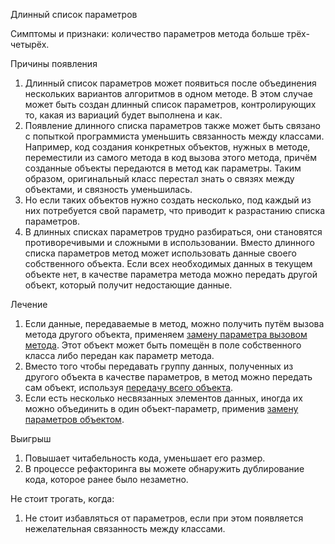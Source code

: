 Длинный список параметров

Симптомы и признаки: количество параметров метода больше трёх-четырёх.

Причины появления

1. Длинный список параметров может появиться после объединения нескольких вариантов алгоритмов в одном методе. В этом случае может быть создан длинный список параметров, контролирующих то, какая из вариаций будет выполнена и как.
2. Появление длинного списка параметров также может быть связано с попыткой программиста уменьшить связанность между классами. Например, код создания конкретных объектов, нужных в методе, переместили из самого метода в код вызова этого метода, причём созданные объекты передаются в метод как параметры. Таким образом, оригинальный класс перестал знать о связях между объектами, и связность уменьшилась.
3. Но если таких объектов нужно создать несколько, под каждый из них потребуется свой параметр, что приводит к разрастанию списка параметров.
4. В длинных списках параметров трудно разбираться, они становятся противоречивыми и сложными в использовании. Вместо длинного списка параметров метод может использовать данные своего собственного объекта. Если всех необходимых данных в текущем объекте нет, в качестве параметра метода можно передать другой объект, который получит недостающие данные.

Лечение

1. Если данные, передаваемые в метод, можно получить путём вызова метода другого объекта, применяем <a href="https://github.com/helenasilkina/refactoring/blob/master/Replace_Parameter_with_Method_Call%20(Замена%20параметра%20вызовом%20метода).md">замену параметра вызовом метода</a>. Этот объект может быть помещён в поле собственного класса либо передан как параметр метода.
2. Вместо того чтобы передавать группу данных, полученных из другого объекта в качестве параметров, в метод можно передать сам объект, используя <a href="https://github.com/helenasilkina/refactoring/blob/master/Preserve_Whole_Object%20(Передача%20всего%20объекта).md">передачу всего объекта</a>.
3. Если есть несколько несвязанных элементов данных, иногда их можно объединить в один объект-параметр, применив <a href="https://github.com/helenasilkina/refactoring/blob/master/Introduce%20Parameter%20Object%20(Замена%20параметров%20объектом).md">замену параметров объектом</a>.

Выигрыш

1. Повышает читабельность кода, уменьшает его размер.
2. В процессе рефакторинга вы можете обнаружить дублирование кода, которое ранее было незаметно.

Не стоит трогать, когда:

1. Не стоит избавляться от параметров, если при этом появляется нежелательная связанность между классами.

